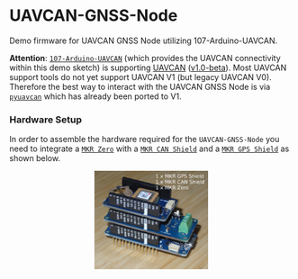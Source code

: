UAVCAN-GNSS-Node
================
Demo firmware for UAVCAN GNSS Node utilizing 107-Arduino-UAVCAN.

**Attention**: [`107-Arduino-UAVCAN`](https://github.com/107-systems/107-Arduino-UAVCAN) (which provides the UAVCAN connectivity within this demo sketch) is supporting [UAVCAN](https://uavcan.org/) ([v1.0-beta](https://uavcan.org/specification/UAVCAN_Specification_v1.0-beta.pdf)). Most UAVCAN support tools do not yet support UAVCAN V1 (but legacy UAVCAN V0). Therefore the best way to interact with the UAVCAN GNSS Node is via [`pyuavcan`](https://github.com/UAVCAN/pyuavcan) which has already been ported to V1.

### Hardware Setup
In order to assemble the hardware required for the `UAVCAN-GNSS-Node` you need to integrate a [`MKR Zero`](https://store.arduino.cc/mkr-zero) with a [`MKR CAN Shield`](https://store.arduino.cc/arduino-mkr-can-shield) and a [`MKR GPS Shield`](https://store.arduino.cc/arduino-mkr-gps-shield) as shown below.

<p align="center">
  <img src="uavcan-gnss-node-arduino-stack.jpg" width="40%">
</p>
